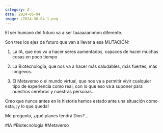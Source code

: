 ```yaml
--- 
category: A 
date: 2024-06-04 
image: /2024-06-04_1.png 
--- 
```


El ser humano del futuro va a ser taaaaaannnnn diferente. 

Son tres los ejes de futuro que van a llevar a esa MUTACIÓN:

1) La IA, que nos va a hacer seres aumentados, capaces de hacer muchas cosas en poco tiempo

2) La Biotecnología, que nos va a hacer más saludables, más fuertes, más longevos. 

3) El Metaverso o el mundo virtual, que nos va a permitir vivir cualquier tipo de experiencia como real, con lo que eso va a suponer para nuestros cerebros y nuestras personas.

Creo que nunca antes en la historia hemos estado ante una situación como esta, ¡y lo que queda!

Me pregunto, ¿qué planes tendrá Dios?...

#IA #Biotecnologia #Metaverso